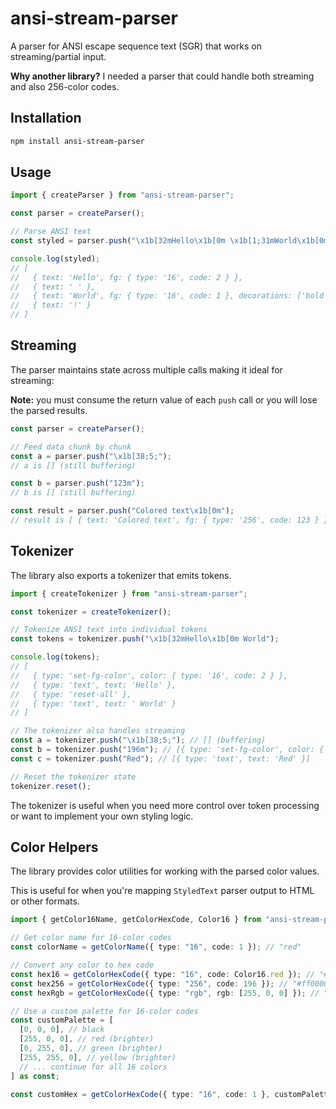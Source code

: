 # ansi-stream-parser

A parser for ANSI escape sequence text (SGR) that works on streaming/partial input.

**Why another library?** I needed a parser that could handle both streaming and also 256-color codes.

## Installation

```bash
npm install ansi-stream-parser
```

## Usage

```typescript
import { createParser } from "ansi-stream-parser";

const parser = createParser();

// Parse ANSI text
const styled = parser.push("\x1b[32mHello\x1b[0m \x1b[1;31mWorld\x1b[0m!");

console.log(styled);
// [
//   { text: 'Hello', fg: { type: '16', code: 2 } },
//   { text: ' ' },
//   { text: 'World', fg: { type: '16', code: 1 }, decorations: ['bold'] },
//   { text: '!' }
// ]
```

## Streaming

The parser maintains state across multiple calls making it ideal for streaming:

**Note:** you must consume the return value of each `push` call or you will lose the parsed results.

```typescript
const parser = createParser();

// Feed data chunk by chunk
const a = parser.push("\x1b[38;5;");
// a is [] (still buffering)

const b = parser.push("123m");
// b is [] (still buffering)

const result = parser.push("Colored text\x1b[0m");
// result is [ { text: 'Colored text', fg: { type: '256', code: 123 } } ]
```

## Tokenizer

The library also exports a tokenizer that emits tokens.

```typescript
import { createTokenizer } from "ansi-stream-parser";

const tokenizer = createTokenizer();

// Tokenize ANSI text into individual tokens
const tokens = tokenizer.push("\x1b[32mHello\x1b[0m World");

console.log(tokens);
// [
//   { type: 'set-fg-color', color: { type: '16', code: 2 } },
//   { type: 'text', text: 'Hello' },
//   { type: 'reset-all' },
//   { type: 'text', text: ' World' }
// ]

// The tokenizer also handles streaming
const a = tokenizer.push("\x1b[38;5;"); // [] (buffering)
const b = tokenizer.push("196m"); // [{ type: 'set-fg-color', color: { type: '256', code: 196 } }]
const c = tokenizer.push("Red"); // [{ type: 'text', text: 'Red' }]

// Reset the tokenizer state
tokenizer.reset();
```

The tokenizer is useful when you need more control over token processing or want to implement your own styling logic.

## Color Helpers

The library provides color utilities for working with the parsed color values.

This is useful for when you're mapping `StyledText` parser output to HTML or other formats.

```typescript
import { getColor16Name, getColorHexCode, Color16 } from "ansi-stream-parser";

// Get color name for 16-color codes
const colorName = getColorName({ type: "16", code: 1 }); // "red"

// Convert any color to hex code
const hex16 = getColorHexCode({ type: "16", code: Color16.red }); // "#aa0000"
const hex256 = getColorHexCode({ type: "256", code: 196 }); // "#ff0000"
const hexRgb = getColorHexCode({ type: "rgb", rgb: [255, 0, 0] }); // "#ff0000"

// Use a custom palette for 16-color codes
const customPalette = [
  [0, 0, 0], // black
  [255, 0, 0], // red (brighter)
  [0, 255, 0], // green (brighter)
  [255, 255, 0], // yellow (brighter)
  // ... continue for all 16 colors
] as const;

const customHex = getColorHexCode({ type: "16", code: 1 }, customPalette); // "#ff0000"
```
